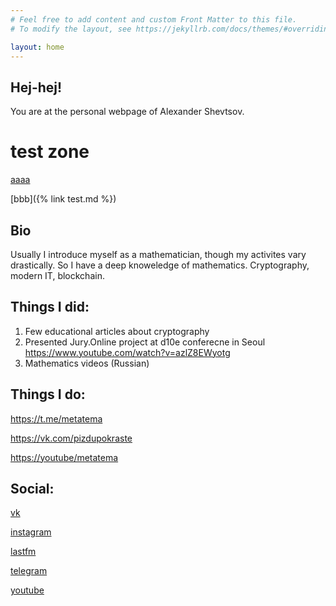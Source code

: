 ```yaml
---
# Feel free to add content and custom Front Matter to this file.
# To modify the layout, see https://jekyllrb.com/docs/themes/#overriding-theme-defaults

layout: home
---
```


## Hej-hej!
You are at the personal webpage of Alexander Shevtsov.


# test zone

[aaaa](test)

[bbb]({% link test.md %})

## Bio

Usually I introduce myself as a mathematician, though my activites vary drastically.
So I have a deep knoweledge of mathematics. Cryptography, modern IT, blockchain.

## Things I did:
1. Few educational articles about cryptography
2. Presented Jury.Online project at d10e conferecne in Seoul <https://www.youtube.com/watch?v=azlZ8EWyotg>
3. Mathematics videos (Russian)

## Things I do:

<https://t.me/metatema>

<https://vk.com/pizdupokraste>

<https://youtube/metatema>



## Social:

[vk](https://vk.com/id9115173)

[instagram](https://instagram.com/randomlogin76/)

[lastfm](https://last.fm/user/shewtsov)

[telegram](https://t.me/randomlogin)

[youtube](https://www.youtube.com/channel/UCnEEmO_-Mks14AVFqlmDE1Q)



